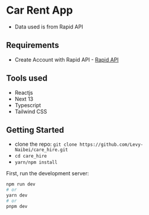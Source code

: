 # Car Rent App
- Data used is from Rapid API

## Requirements

- Create Account with Rapid API - [Rapid API](https://rapidapi.com/apininjas/api/cars-by-api-ninjas/)
## Tools used

- Reactjs
- Next 13
- Typescript
- Tailwind CSS
## Getting Started

- clone the repo: `git clone https://github.com/Levy-Naibei/care_hire.git`
- `cd care_hire`
- `yarn/npm install`

First, run the development server:

```bash
npm run dev
# or
yarn dev
# or
pnpm dev
```
